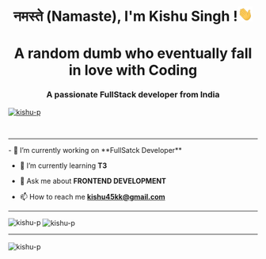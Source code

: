 <h1 align="center"> नमस्ते (Namaste), I'm Kishu Singh !<img src="https://raw.githubusercontent.com/ABSphreak/ABSphreak/master/gifs/Hi.gif" width="30px"></h1>
<h1 align="center"> A random dumb who eventually fall in love with Coding</h1>
<h3 align="center">A passionate FullStack developer from India</h3>

<p align="left"> <a href="https://github.com/ryo-ma/github-profile-trophy"><img src="https://github-profile-trophy.vercel.app/?username=kishu-p" alt="kishu-p" /></a> </p>

<p align="left"> <a href="https://twitter.com/" target="blank"><img src="https://img.shields.io/twitter/follow/?logo=twitter&style=for-the-badge" alt="" /></a> </p>
<hr>
- 🔭 I’m currently working on **FullSatck Developer**

- 🌱 I’m currently learning **T3**

- 💬 Ask me about **FRONTEND DEVELOPMENT**

- 📫 How to reach me **kishu45kk@gmail.com**

<hr>
<p><img align="left" src="https://github-readme-stats.vercel.app/api/top-langs?username=kishu-p&show_icons=true&theme=dark&locale=en&layout=compact" alt="kishu-p" /></p>

<p>&nbsp;<img align="center" src="https://github-readme-stats.vercel.app/api?username=kishu-p&show_icons=true&theme=dark&locale=en" alt="kishu-p" /></p>
<hr>
<p><img align="center" src="https://github-readme-streak-stats.herokuapp.com/?user=kishu-p&theme=dark" alt="kishu-p" /></p>
